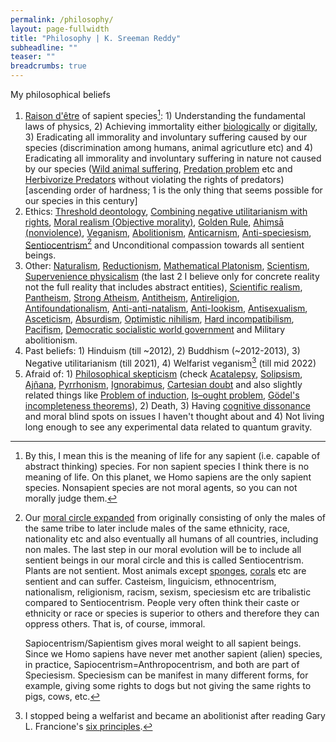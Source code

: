```yaml
---
permalink: /philosophy/
layout: page-fullwidth
title: "Philosophy | K. Sreeman Reddy"
subheadline: ""
teaser: ""
breadcrumbs: true
---
```


My philosophical beliefs

1. <a href="https://en.wiktionary.org/wiki/raison_d%27%C3%AAtre" target="_blank">Raison d'être</a> of sapient species[^MeaningOfLife]: 1) Understanding the fundamental laws of physics, 2) Achieving immortality either <a href="https://en.wikipedia.org/wiki/Biological_immortality" target="_blank">biologically</a> or <a href="https://en.wikipedia.org/wiki/Digital_immortality" target="_blank">digitally</a>, 3) Eradicating all immorality and involuntary suffering caused by our species (discrimination among humans, animal agricutlure etc) and 4) Eradicating all immorality and involuntary suffering in nature not caused by our species (<a href="https://en.wikipedia.org/wiki/Wild_animal_suffering" target="_blank">Wild animal suffering</a>, <a href="https://en.wikipedia.org/wiki/Predation_problem" target="_blank">Predation problem</a> etc and <a href="https://herbivorizepredators.org/" target="_blank">Herbivorize Predators</a> without violating the rights of predators) [ascending order of hardness; 1 is the only thing that seems possible for our species in this century]
2. Ethics: <a href="https://en.wikipedia.org/wiki/Deontology#Reconciling_deontology_with_consequentialism" target="_blank">Threshold deontology</a>, <a href="https://en.wikipedia.org/wiki/Negative_utilitarianism#Combining_negative_utilitarianism_with_rights" target="_blank">Combining negative utilitarianism with rights</a>, <a href="https://en.wikipedia.org/wiki/Moral_realism" target="_blank">Moral realism (Objective morality)</a>, <a href="https://en.wikipedia.org/wiki/Golden_Rule" target="_blank">Golden Rule</a>, <a href="https://en.wikipedia.org/wiki/Ahimsa" target="_blank">Ahiṃsā (nonviolence)</a>, <a href="https://en.wikipedia.org/wiki/Veganism" target="_blank">Veganism</a>, <a href="https://en.wikipedia.org/wiki/Abolitionism_(animal_rights)" target="_blank">Abolitionism</a>, <a href="https://en.wikipedia.org/wiki/Carnism" target="_blank">Anticarnism</a>, <a href="https://en.wikipedia.org/wiki/Speciesism#Anti-speciesism_movement" target="_blank">Anti-speciesism</a>, <a href="https://en.wikipedia.org/wiki/Sentiocentrism" target="_blank">Sentiocentrism</a>[^Sentient] and Unconditional compassion towards all sentient beings.
3. Other: <a href="https://en.wikipedia.org/wiki/Naturalism_(philosophy)" target="_blank">Naturalism</a>, <a href="https://en.wikipedia.org/wiki/Reductionism" target="_blank">Reductionism</a>, <a href="https://en.wikipedia.org/wiki/Philosophy_of_mathematics#Platonism" target="_blank">Mathematical Platonism</a>, <a href="https://en.wikipedia.org/wiki/Scientism" target="_blank">Scientism</a>, <a href="https://plato.stanford.edu/entries/physicalism/#SupeNecePhys" target="_blank">Supervenience physicalism</a> (the last 2 I believe only for concrete reality not the full reality that includes abstract entities), <a href="https://en.wikipedia.org/wiki/Scientific_realism" target="_blank">Scientific realism</a>, <a href="https://en.wikipedia.org/wiki/Pantheism" target="_blank">Pantheism</a>, <a href="https://en.wikipedia.org/wiki/Negative_and_positive_atheism" target="_blank">Strong Atheism</a>, <a href="https://en.wikipedia.org/wiki/Antitheism" target="_blank">Antitheism</a>, <a href="https://en.wikipedia.org/wiki/Antireligion" target="_blank">Antireligion</a>, <a href="https://en.wikipedia.org/wiki/Anti-foundationalism" target="_blank">Antifoundationalism</a>, <a href="https://en.wikipedia.org/wiki/Natalism" target="_blank">Anti-anti-natalism</a>, <a href="https://en.wikipedia.org/wiki/Lookism" target="_blank">Anti-lookism</a>, <a href="https://en.wikipedia.org/wiki/Antisexualism#Non-religious" target="_blank">Antisexualism</a>, <a href="https://en.wikipedia.org/wiki/Asceticism" target="_blank">Asceticism</a>, <a href="https://en.wikipedia.org/wiki/Absurdism" target="_blank">Absurdism</a>, <a href="https://www.youtube.com/watch?v=MBRqu0YOH14" target="_blank">Optimistic nihilism</a>, <a href="https://en.wikipedia.org/wiki/Incompatibilism#Hard_incompatibilism" target="_blank">Hard incompatibilism</a>, <a href="https://en.wikipedia.org/wiki/Pacifism" target="_blank">Pacifism</a>, <a href="https://en.wikipedia.org/wiki/World_government" target="_blank">Democratic socialistic world government</a> and Military abolitionism.
4. Past beliefs: 1) Hinduism (till ~2012), 2) Buddhism (~2012-2013), 3) Negative utilitarianism (till 2021), 4) Welfarist veganism[^Abolitionist] (till mid 2022)
5. Afraid of: 1) <a href="https://en.wikipedia.org/wiki/Philosophical_skepticism" target="_blank">Philosophical skepticism</a> (check <a href="https://en.wikipedia.org/wiki/Acatalepsy" target="_blank">Acatalepsy</a>, <a href="https://en.wikipedia.org/wiki/Solipsism" target="_blank">Solipsism</a>, <a href="https://en.wikipedia.org/wiki/Aj%C3%B1ana" target="_blank">Ajñana</a>, <a href="https://en.wikipedia.org/wiki/Pyrrhonism#Philosophy" target="_blank">Pyrrhonism</a>, <a href="https://en.wikipedia.org/wiki/Ignoramus_et_ignorabimus" target="_blank">Ignorabimus</a>, <a href="https://en.wikipedia.org/wiki/Cartesian_doubt" target="_blank">Cartesian doubt</a> and also slightly related things like <a href="https://en.wikipedia.org/wiki/Problem_of_induction" target="_blank">Problem of induction</a>, <a href="https://en.wikipedia.org/wiki/Is%E2%80%93ought_problem" target="_blank">Is–ought problem</a>, <a href="https://en.wikipedia.org/wiki/G%C3%B6del%27s_incompleteness_theorems" target="_blank">Gödel's incompleteness theorems</a>), 2) Death, 3) Having <a href="https://en.wikipedia.org/wiki/Cognitive_dissonance" target="_blank">cognitive dissonance</a> and moral blind spots on issues I haven't thought about and 4) Not living long enough to see any experimental data related to quantum gravity.

[^MeaningOfLife]:
    By this, I mean this is the meaning of life for any sapient (i.e. capable of abstract thinking) species. For non sapient species I think there is no meaning of life. On this planet, we Homo sapiens are the only sapient species. Nonsapient species are not moral agents, so you can not morally judge them.

[^Sentient]:
    Our <a href="https://en.wikipedia.org/wiki/Moral_circle_expansion" target="_blank">moral circle expanded</a> from originally consisting of only the males of the same tribe to later include males of the same ethnicity, race, nationality etc and also eventually all humans of all countries, including non males. The last step in our moral evolution will be to include all sentient beings in our moral circle and this is called Sentiocentrism. Plants are not sentient. Most animals except <a href="https://en.wikipedia.org/wiki/Sponge" target="_blank">sponges</a>, <a href="https://en.wikipedia.org/wiki/Coral" target="_blank">corals</a> etc are sentient and can suffer. Casteism, linguicism, ethnocentrism, nationalism, religionism, racism, sexism, speciesism etc are tribalistic compared to Sentiocentrism. People very often think their caste or ethnicity or race or species is superior to others and therefore they can oppress others. That is, of course, immoral.

    Sapiocentrism/Sapientism gives moral weight to all sapient beings. Since we Homo sapiens have never met another sapient (alien) species, in practice, Sapiocentrism=Anthropocentrism, and both are part of Speciesism. Speciesism can be manifest in many different forms, for example, giving some rights to dogs but not giving the same rights to pigs, cows, etc.

[^Abolitionist]: I stopped being a welfarist and became an abolitionist after reading Gary L. Francione's <a href="https://www.abolitionistapproach.com/about/the-six-principles-of-the-abolitionist-approach-to-animal-rights/" target="_blank">six principles</a>.

<script type="text/javascript" src="https://unpkg.com/wikipedia-preview@latest/dist/wikipedia-preview.production.js"></script>

<script type="text/javascript">
  wikipediaPreview.init({
    detectLinks: true,
    selector: '.wikipedia',
  })
</script>